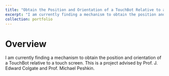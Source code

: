 ```yaml
---
title: "Obtain the Position and Orientation of a TouchBot Relative to a Touch Screen (Ongoing)"
excerpt: "I am currently finding a mechanism to obtain the position and orientation of a TouchBot relative to a touch screen.<br/><img src='/images/'>"
collection: portfolio
---
```


# Overview
I am currently finding a mechanism to obtain the position and orientation of a TouchBot relative to a touch screen. This is a project advised by Prof. J. Edward Colgate and Prof. Michael Peshkin.
